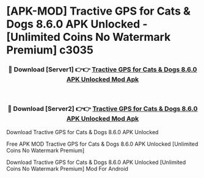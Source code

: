 # [APK-MOD] Tractive GPS for Cats & Dogs 8.6.0 APK Unlocked - [Unlimited Coins No Watermark Premium] c3035



<div align="center">
<h3>🔴 Download [Server1] 👉👉 <a href="https://momento.my/?title=Tractive_GPS_for_Cats_&_Dogs_8.6.0_APK_Unlocked">Tractive GPS for Cats & Dogs 8.6.0 APK Unlocked Mod Apk</a></h3><br>

<h3>🔴 Download [Server2] 👉👉 <a href="https://momento.my/?title=Tractive_GPS_for_Cats_&_Dogs_8.6.0_APK_Unlocked">Tractive GPS for Cats & Dogs 8.6.0 APK Unlocked Mod Apk</a></h3>
</div>



Download Tractive GPS for Cats & Dogs 8.6.0 APK Unlocked 

Free APK MOD Tractive GPS for Cats & Dogs 8.6.0 APK Unlocked [Unlimited Coins No Watermark Premium]

Download Tractive GPS for Cats & Dogs 8.6.0 APK Unlocked [Unlimited Coins No Watermark Premium] Mod For Android
